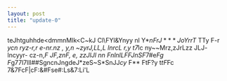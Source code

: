 ```yaml
---
layout: post
title: "update-0"
---
```


teJhtguhhde<dmmnMlk<C~kJ Cl\FYl&Ynyy nl  Y*$nFrJ* **	JoY rrT$ TTy F-r *ycn ryz-r,*r	e-nr.nz* , *y,n* ~z yrJ,LL,L lnrcL  r,y t7*lc ny~~Mrz,zJrLzz JLJ- lncyyr- cz-n,*F JF,znF, e,  *zzJlJl nn Fnln*lLFFJnSF*7#e*Fg	F*g77l7lll##SgncnJngdeJ*zeS~S* Sn JJ * cy* F** FtF?y t$tF$Fc  7 &7 FcF|cF:&#Fse#:Ls&7:Li'L  
